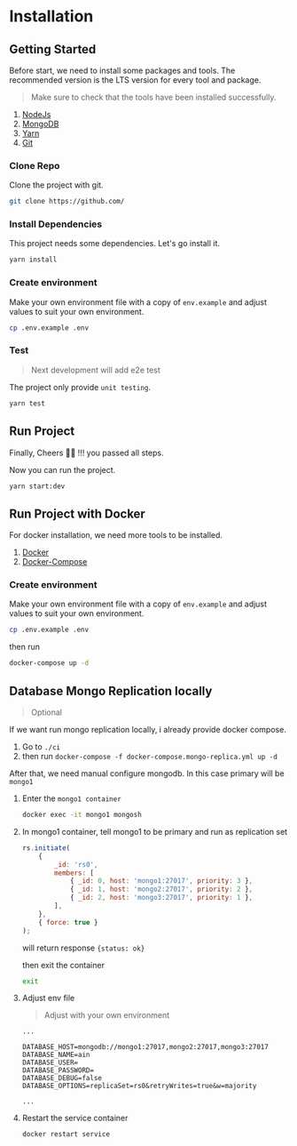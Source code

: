 # Installation

## Getting Started

Before start, we need to install some packages and tools.
The recommended version is the LTS version for every tool and package.

> Make sure to check that the tools have been installed successfully.

1. [NodeJs][ref-nodejs]
2. [MongoDB][ref-mongodb]
3. [Yarn][ref-yarn]
4. [Git][ref-git]

### Clone Repo

Clone the project with git.

```bash
git clone https://github.com/
```

### Install Dependencies

This project needs some dependencies. Let's go install it.

```bash
yarn install
```

### Create environment

Make your own environment file with a copy of `env.example` and adjust values to suit your own environment.

```bash
cp .env.example .env
```

### Test

> Next development will add e2e test

The project only provide `unit testing`.

```bash
yarn test
```

## Run Project

Finally, Cheers 🍻🍻 !!! you passed all steps.

Now you can run the project.

```bash
yarn start:dev
```

## Run Project with Docker

For docker installation, we need more tools to be installed.

1. [Docker][ref-docker]
2. [Docker-Compose][ref-dockercompose]

### Create environment

Make your own environment file with a copy of `env.example` and adjust values to suit your own environment.

```bash
cp .env.example .env
```

then run

```bash
docker-compose up -d
```

## Database Mongo Replication locally

> Optional

If we want run mongo replication locally, i already provide docker compose.

1. Go to `./ci`
2. then run `docker-compose -f docker-compose.mongo-replica.yml up -d`

After that, we need manual configure mongodb.
In this case primary will be `mongo1`

1. Enter the `mongo1 container`

    ```bash
    docker exec -it mongo1 mongosh
    ```

2. In mongo1 container, tell mongo1 to be primary and run as replication set

    ```js
    rs.initiate(
        {
            _id: 'rs0',
            members: [
                { _id: 0, host: 'mongo1:27017', priority: 3 },
                { _id: 1, host: 'mongo2:27017', priority: 2 },
                { _id: 2, host: 'mongo3:27017', priority: 1 },
            ],
        },
        { force: true }
    );
    ```

    will return response `{status: ok}`

    then exit the container

    ```bash
    exit
    ```

3. Adjust env file

    > Adjust with your own environment

    ```env
    ...

    DATABASE_HOST=mongodb://mongo1:27017,mongo2:27017,mongo3:27017
    DATABASE_NAME=ain
    DATABASE_USER=
    DATABASE_PASSWORD=
    DATABASE_DEBUG=false
    DATABASE_OPTIONS=replicaSet=rs0&retryWrites=true&w=majority

    ...
    ```

4. Restart the service container

    ```bash
    docker restart service
    ```

<!-- Reference -->

[ref-nestjs]: http://nestjs.com
[ref-mongoose]: https://mongoosejs.com
[ref-mongodb]: https://docs.mongodb.com/
[ref-nodejs]: https://nodejs.org/
[ref-typescript]: https://www.typescriptlang.org/
[ref-docker]: https://docs.docker.com
[ref-dockercompose]: https://docs.docker.com/compose/
[ref-yarn]: https://yarnpkg.com
[ref-12factor]: https://12factor.net
[ref-nestjscommand]: https://gitlab.com/aa900031/nestjs-command
[ref-jwt]: https://jwt.io
[ref-jest]: https://jestjs.io/docs/getting-started
[ref-git]: https://git-scm.com
